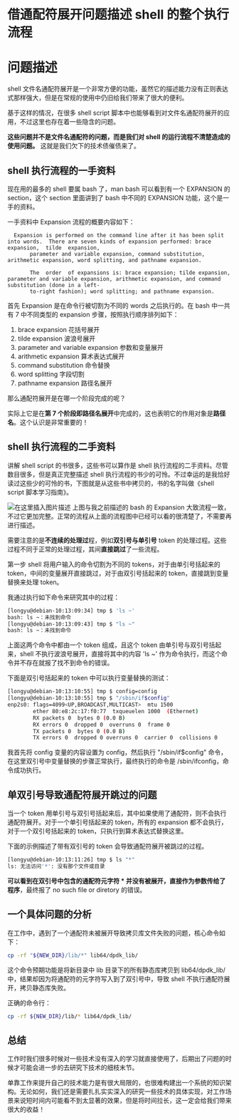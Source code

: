 # 借通配符展开问题描述 shell 的整个执行流程
# 问题描述
shell 文件名通配符展开是一个非常方便的功能，虽然它的描述能力没有正则表达式那样强大，但是在常规的使用中仍旧给我们带来了很大的便利。

基于这样的情况，在很多 shell script 脚本中也能够看到对文件名通配符展开的应用，不过这里也存在着一些隐含的问题。

**这些问题并不是文件名通配符的问题，而是我们对 shell 的运行流程不清楚造成的使用问题。** 这就是我们欠下的技术债催债来了。

## shell 执行流程的一手资料
现在用的最多的 shell 要属 bash 了，man bash 可以看到有一个 EXPANSION 的 section，这个 section 里面讲到了 bash 中不同的 EXPANSION 功能，这个是一手的资料。

一手资料中 Expansion 流程的概要内容如下：

```
  Expansion is performed on the command line after it has been split into words.  There are seven kinds of expansion performed: brace expansion,  tilde  expansion,
       parameter and variable expansion, command substitution, arithmetic expansion, word splitting, and pathname expansion.

       The  order  of expansions is: brace expansion; tilde expansion, parameter and variable expansion, arithmetic expansion, and command substitution (done in a left-
       to-right fashion); word splitting; and pathname expansion.
```
首先 Expansion 是在命令行被切割为不同的 words 之后执行的。在 bash 中一共有 7 中不同类型的 expansion 步骤，按照执行顺序排列如下：

1. brace expansion 花括号展开
2. tilde expansion 波浪号展开
3. parameter and variable expansion 参数和变量展开
4. arithmetic expansion 算术表达式展开
5.  command substitution 命令替换
6. word splitting 字段切割
7. pathname expansion 路径名展开

那么通配符展开是在哪一个阶段完成的呢？

实际上它是在**第 7 个阶段即路径名展开**中完成的，这也表明它的作用对象是**路径名**。这个认识是非常重要的！
## shell 执行流程的二手资料
讲解 shell script 的书很多，这些书可以算作是 shell 执行流程的二手资料。尽管数目很多，但是真正完整描述 shell 执行流程的书少的可怜。不过幸运的是我恰好读过这些少的可怜的书，下图就是从这些书中拷贝的，书的名字叫做《shell script 脚本学习指南》。

![在这里插入图片描述](https://img-blog.csdnimg.cn/20200829122846107.png?x-oss-process=image/watermark,type_ZmFuZ3poZW5naGVpdGk,shadow_10,text_aHR0cHM6Ly9ibG9nLmNzZG4ubmV0L0xvbmd5dV93bHo=,size_16,color_FFFFFF,t_70#pic_center)
上图与我之前描述的 bash 的 Expansion 大致流程一致，不过它更加完整。正常的流程从上面的流程图中已经可以看的很清楚了，不需要再进行描述。

需要注意的是**不连续的处理过**程，例如**双引号与单引号** token 的处理过程。这些过程不同于正常的处理过程，其间**直接跳过**了一些流程。

第一步 shell 将用户输入的命令切割为不同的 tokens，对于由单引号括起来的 token，中间的变量展开直接跳过，对于由双引号括起来的 token，直接跳到变量替换来处理 token。

我通过执行如下命令来研究其中的过程：

```bash
[longyu@debian-10:13:09:34] tmp $ 'ls ~'
bash: ls ~：未找到命令
[longyu@debian-10:13:09:43] tmp $ "ls ~"
bash: ls ~：未找到命令
```
上面这两个命令中都由一个 token 组成，且这个 token 由单引号与双引号括起来，shell 不执行波浪号展开，直接将其中的内容 'ls ~' 作为命令执行，而这个命令并不存在就报了找不到命令的错误。

下面是双引号括起来的 token 中可以执行变量替换的测试：

```bash
[longyu@debian-10:13:10:55] tmp $ config=config
[longyu@debian-10:13:10:55] tmp $ "/sbin/if$config"
enp2s0: flags=4099<UP,BROADCAST,MULTICAST>  mtu 1500
        ether 80:e8:2c:17:f0:77  txqueuelen 1000  (Ethernet)
        RX packets 0  bytes 0 (0.0 B)
        RX errors 0  dropped 0  overruns 0  frame 0
        TX packets 0  bytes 0 (0.0 B)
        TX errors 0  dropped 0 overruns 0  carrier 0  collisions 0
```
我首先将 config 变量的内容设置为 config，然后执行 "/sbin/if$config" 命令，在这里双引号中变量替换的步骤正常执行，最终执行的命令是 /sbin/ifconfig，命令成功执行。

## 单双引号导致通配符展开跳过的问题
当一个 token 用单引号与双引号括起来后，其中如果使用了通配符，则不会执行通配符展开。对于一个单引号括起来的 token，所有的 expansion 都不会执行，对于一个双引号括起来的 token，只执行到算术表达式替换这里。

下面的示例描述了带有双引号的 token 会导致通配符展开被跳过的过程。

```bash
[longyu@debian-10:13:11:26] tmp $ ls "*"
ls: 无法访问'*': 没有那个文件或目录
```
**可以看到在双引号中包含的通配符元字符 * 并没有被展开，直接作为参数传给了程序**，最终报了 no such file or diretory 的错误。

## 一个具体问题的分析
在工作中，遇到了一个通配符未被展开导致拷贝库文件失败的问题，核心命令如下：

```bash
cp -rf "${NEW_DIR}/lib/*" lib64/dpdk_lib/
```
这个命令预期功能是将新目录中 lib 目录下的所有静态库拷贝到 lib64/dpdk_lib/ 中，结果却因为将通配符的元字符写入到了双引号中，导致 shell 不执行通配符展开，拷贝静态库失败。

正确的命令行：

```bash
cp -rf ${NEW_DIR}/lib/* lib64/dpdk_lib/
```
## 总结
工作时我们很多时候对一些技术没有深入的学习就直接使用了，后期出了问题的时候才可能会进一步的去研究下技术的细枝末节。

单靠工作来提升自己的技术能力是有很大局限的，也很难构建出一个系统的知识架构。无论如何，我们还是需要扎扎实实深入的研究一些技术的具体实现，对工作场景来说短时间内可能看不到太显著的效果，但是将时间拉长，这一定会给我们带来很大的收益！

